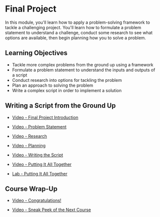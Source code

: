 # Final Project

In this module, you'll learn how to apply a problem-solving framework to tackle a challenging project. You'll learn how to formulate a problem statement to understand a challenge, conduct some research to see what options are available, then begin planning how you to solve a problem.

## Learning Objectives

- Tackle more complex problems from the ground up using a framework
- Formulate a problem statement to understand the inputs and outputs of a script
- Conduct research into options for tackling the problem
- Plan an approach to solving the problem
- Write a complex script in order to implement a solution

## Writing a Script from the Ground Up

- [Video - Final Project Introduction](https://www.coursera.org/learn/python-crash-course/lecture/pNfsl/final-project-introduction)

- [Video - Problem Statement](https://www.coursera.org/learn/python-crash-course/lecture/uV68B/problem-statement)

- [Video - Research](https://www.coursera.org/learn/python-crash-course/lecture/WWJe4/research)

- [Video - Planning](https://www.coursera.org/learn/python-crash-course/lecture/nLamj/planning)

- [Video - Writing the Script](https://www.coursera.org/learn/python-crash-course/lecture/l5dZ7/writing-the-script)

- [Video - Putting It All Together](https://www.coursera.org/learn/python-crash-course/lecture/ezD07/putting-it-all-together)

- [Lab - Putting It All Together](./Labs/C1M6L1_Putting_It_All_Together.ipynb)

## Course Wrap-Up

- [Video - Congratulations!](https://www.coursera.org/learn/python-crash-course/lecture/oOx9f/congratulations)

- [Video - Sneak Peek of the Next Course](https://www.coursera.org/learn/python-crash-course/lecture/wE1cu/sneak-peek-of-the-next-course)